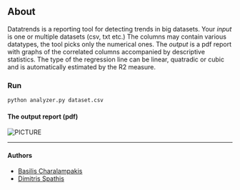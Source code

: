 
## About 
Datatrends is a reporting tool for detecting trends in big datasets. Your *input* is one or multiple datasets (csv, txt etc.)  The columns may contain various datatypes, the tool picks only the numerical ones. The *output* is a pdf report with graphs of the correlated columns accompanied by descriptive statistics. The type of the regression line can be linear, quatradic or cubic and is automatically estimated by the R2 measure. 

### Run 
```python
python analyzer.py dataset.csv
```

#### The output report (pdf)
![PICTURE](http://i.imgur.com/qXcTthf.png)
***

#### Authors
* [Basilis Charalampakis](https://github.com/charbgr)
* [Dimitris Spathis](https://github.com/sdimi)


